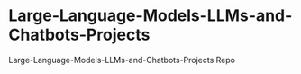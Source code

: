 # Large-Language-Models-LLMs-and-Chatbots-Projects
Large-Language-Models-LLMs-and-Chatbots-Projects Repo
